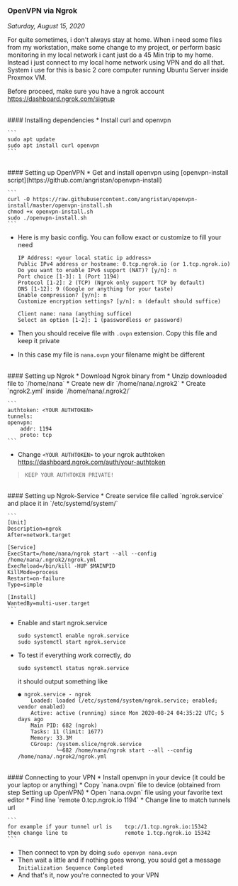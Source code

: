 ### **OpenVPN via Ngrok**
_Saturday, August 15, 2020_

For quite sometimes, i don't always stay at home. When i need some files from my workstation, 
make some change to my project, or perform basic monitoring in my local network i cant just do 
a 45 Min trip to my home. Instead i just connect to my local home network using VPN and do all 
that. System i use for this is basic 2 core computer running Ubuntu Server inside Proxmox VM.

Before proceed, make sure you have a ngrok account <https://dashboard.ngrok.com/signup>

<br>
#### Installing dependencies
* Install curl and openvpn

    ```
    sudo apt update
    sudo apt install curl openvpn
    ```

<br>
#### Setting up OpenVPN
* Get and install openvpn using [openvpn-install script](https://github.com/angristan/openvpn-install)

    ```
    curl -O https://raw.githubusercontent.com/angristan/openvpn-install/master/openvpn-install.sh
    chmod +x openvpn-install.sh
    sudo ./openvpn-install.sh
    ```
* Here is my basic config. You can follow exact or customize to fill your need

    ```
    IP Address: <your local static ip address>
    Public IPv4 address or hostname: 0.tcp.ngrok.io (or 1.tcp.ngrok.io)
    Do you want to enable IPv6 support (NAT)? [y/n]: n
    Port choice [1-3]: 1 (Port 1194)
    Protocol [1-2]: 2 (TCP) (Ngrok only support TCP by default)
    DNS [1-12]: 9 (Google or anything for your taste)
    Enable compression? [y/n]: n
    Customize encryption settings? [y/n]: n (default should suffice)

    Client name: nana (anything suffice)
    Select an option [1-2]: 1 (passwordless or password)
    ```
* Then you should receive file with `.ovpn` extension. Copy this file and keep it private
* In this case my file is `nana.ovpn` your filename might be different

<br>
#### Setting up Ngrok
* Download Ngrok binary from <https://ngrok.com/download>
* Unzip downloaded file to `/home/nana`
* Create new dir `/home/nana/.ngrok2`
* Create `ngrok2.yml` inside `/home/nana/.ngrok2/`

    ```
    authtoken: <YOUR AUTHTOKEN>
    tunnels:
    openvpn:
        addr: 1194
        proto: tcp
    ```
* Change `<YOUR AUTHTOKEN>` to your ngrok authtoken <https://dashboard.ngrok.com/auth/your-authtoken> 
> `KEEP YOUR AUTHTOKEN PRIVATE!`

<br>
#### Setting up Ngrok-Service
* Create service file called `ngrok.service` and place it in `/etc/systemd/system/`

    ```
    [Unit]
    Description=ngrok
    After=network.target

    [Service]
    ExecStart=/home/nana/ngrok start --all --config /home/nana/.ngrok2/ngrok.yml
    ExecReload=/bin/kill -HUP $MAINPID
    KillMode=process
    Restart=on-failure
    Type=simple

    [Install]
    WantedBy=multi-user.target
    ```
* Enable and start ngrok.service

    ```
    sudo systemctl enable ngrok.service
    sudo systemctl start ngrok.service
    ```
* To test if everything work correctly, do

    ```
    sudo systemctl status ngrok.service
    ```
    it should output something like
    ```
    ● ngrok.service - ngrok
        Loaded: loaded (/etc/systemd/system/ngrok.service; enabled; vendor enabled)
        Active: active (running) since Mon 2020-08-24 04:35:22 UTC; 5 days ago
        Main PID: 682 (ngrok)
        Tasks: 11 (limit: 1677)
        Memory: 33.3M
        CGroup: /system.slice/ngrok.service
                └─682 /home/nana/ngrok start --all --config /home/nana/.ngrok2/ngrok.yml
    ```

<br>
#### Connecting to your VPN
* Install openvpn in your device (it could be your laptop or anything)
* Copy `nana.ovpn` file to device (obtained from step Setting up OpenVPN)
* Open `nana.ovpn` file using your favorite text editor
* Find line `remote 0.tcp.ngrok.io 1194`
* Change line to match tunnels url <https://dashboard.ngrok.com/status/tunnels>

    ```
    for example if your tunnel url is    tcp://1.tcp.ngrok.io:15342
    then change line to                  remote 1.tcp.ngrok.io 15342
    ```
* Then connect to vpn by doing `sudo openvpn nana.ovpn`
* Then wait a little and if nothing goes wrong, you sould get a message `Initialization Sequence Completed`
* And that's it, now you're connected to your VPN